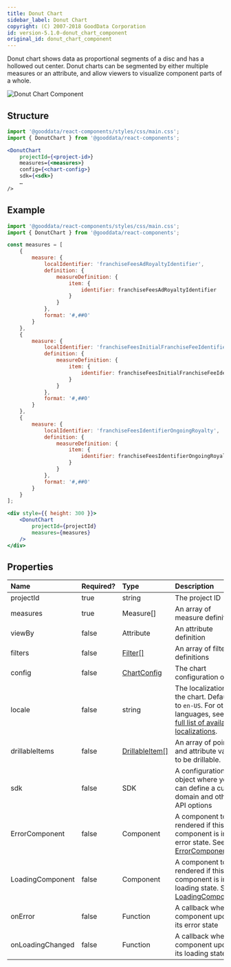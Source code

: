 ```yaml
---
title: Donut Chart
sidebar_label: Donut Chart
copyright: (C) 2007-2018 GoodData Corporation
id: version-5.1.0-donut_chart_component
original_id: donut_chart_component
---
```


Donut chart shows data as proportional segments of a disc and has a hollowed out center. Donut charts can be segmented by either multiple measures or an attribute, and allow viewers to visualize component parts of a whole.

![Donut Chart Component](assets/donut_chart.png "Donut Chart Component")

## Structure

```jsx
import '@gooddata/react-components/styles/css/main.css';
import { DonutChart } from '@gooddata/react-components';

<DonutChart
    projectId={<project-id>}
    measures={<measures>}
    config={<chart-config>}
    sdk={<sdk>}
    …
/>
```

## Example

```jsx
import '@gooddata/react-components/styles/css/main.css';
import { DonutChart } from '@gooddata/react-components';

const measures = [
    {
        measure: {
            localIdentifier: 'franchiseFeesAdRoyaltyIdentifier',
            definition: {
                measureDefinition: {
                    item: {
                        identifier: franchiseFeesAdRoyaltyIdentifier
                    }
                }
            },
            format: '#,##0'
        }
    },
    {
        measure: {
            localIdentifier: 'franchiseFeesInitialFranchiseFeeIdentifier',
            definition: {
                measureDefinition: {
                    item: {
                        identifier: franchiseFeesInitialFranchiseFeeIdentifier
                    }
                }
            },
            format: '#,##0'
        }
    },
    {
        measure: {
            localIdentifier: 'franchiseFeesIdentifierOngoingRoyalty',
            definition: {
                measureDefinition: {
                    item: {
                        identifier: franchiseFeesIdentifierOngoingRoyalty
                    }
                }
            },
            format: '#,##0'
        }
    }
];

<div style={{ height: 300 }}>
    <DonutChart
        projectId={projectId}
        measures={measures}
    />
</div>
```

## Properties

| Name | Required? | Type | Description |
| :--- | :--- | :--- | :--- |
| projectId | true | string | The project ID |
| measures | true | Measure[] | An array of measure definitions |
| viewBy | false | Attribute | An attribute definition |
| filters | false | [Filter[]](filter_visual_components.md) | An array of filter definitions |
| config | false | [ChartConfig](chart_config.md) | The chart configuration object |
| locale | false | string | The localization of the chart. Defaults to `en-US`. For other languages, see the [full list of available localizations](https://github.com/gooddata/gooddata-react-components/tree/master/src/translations). |
| drillableItems | false | [DrillableItem[]](drillable_item.md) | An array of points and attribute values to be drillable. |
| sdk | false | SDK | A configuration object where you can define a custom domain and other API options |
| ErrorComponent | false | Component | A component to be rendered if this component is in error state. See [ErrorComponent](error_component.md).|
| LoadingComponent | false | Component | A component to be rendered if this component is in loading state. See [LoadingComponent](loading_component.md).|
| onError | false | Function | A callback when component updates its error state |
| onLoadingChanged | false | Function | A callback when component updates its loading state |

<!-- These internals are intentionally undocumented
| afterRender | false | Function | A callback after component is rendered |
| dataSource | false | DataSource class | A class that is used to resolve AFM |
| environment | false | string | An Internal property that changes behaviour in Analytical Designer and KPI Dashboards |
| height | false | number | Height of the component in pixels |
| pushData | false | Function | A callback after AFM is resolved |
-->
